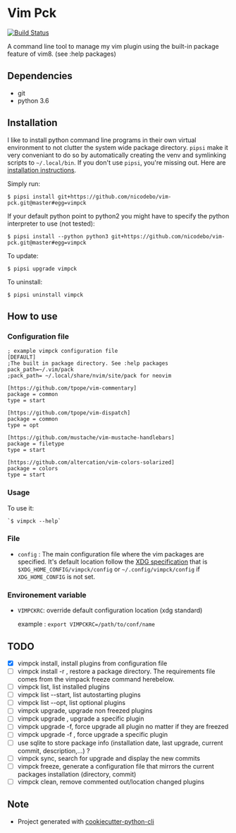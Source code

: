 # Vim Pck

[![Build Status](https://travis-ci.org/nicodebo/vim-pck.svg?branch=master)](https://travis-ci.org/nicodebo/vim-pck)

A command line tool to manage my vim plugin using the built-in package
feature of vim8. (see :help packages)

## Dependencies

* git
* python 3.6

## Installation

I like to install python command line programs in their own virtual environment
to not clutter the system wide package directory. `pipsi` make it very
conveniant to do so by automatically creating the venv and symlinking scripts
to `~/.local/bin`. If you don't use `pipsi`, you're missing out. Here are
[installation instructions](https://github.com/mitsuhiko/pipsi#readme).

Simply run:

`$ pipsi install git+https://github.com/nicodebo/vim-pck.git@master#egg=vimpck`

If your default python point to python2 you might have to specify the python
interpreter to use (not tested):

`$ pipsi install --python python3 git+https://github.com/nicodebo/vim-pck.git@master#egg=vimpck`

To update:

`$ pipsi upgrade vimpck`

To uninstall:

`$ pipsi uninstall vimpck`

## How to use

### Configuration file

```dosini
; example vimpck configuration file
[DEFAULT]
;The built in package directory. See :help packages 
pack_path=~/.vim/pack
;pack_path= ~/.local/share/nvim/site/pack for neovim

[https://github.com/tpope/vim-commentary]
package = common
type = start

[https://github.com/tpope/vim-dispatch]
package = common
type = opt

[https://github.com/mustache/vim-mustache-handlebars]
package = filetype
type = start

[https://github.com/altercation/vim-colors-solarized]
package = colors
type = start
```
 
### Usage
 
To use it:

    `$ vimpck --help`

### File

* `config` : The main configuration file where the vim packages are
  specified. It's default location follow the [XDG specification](https://specifications.freedesktop.org/basedir-spec/basedir-spec-latest.html) that is `$XDG_HOME_CONFIG/vimpck/config` or `~/.config/vimpck/config` if `XDG_HOME_CONFIG` is not set.

### Environement variable

* `VIMPCKRC`: override default configuration location (xdg standard)

   example : `export VIMPCKRC=/path/to/conf/name`

## TODO

- [x] vimpck install, install plugins from configuration file
- [ ] vimpck install -r <requirements>, restore a package directory. The
      requirements file comes from the vimpack freeze command herebelow.
- [ ] vimpck list, list installed plugins
- [ ] vimpck list --start, list autostarting plugins
- [ ] vimpck list --opt, list optional plugins
- [ ] vimpck upgrade, upgrade non freezed plugins
- [ ] vimpck upgrade <plugin>, upgrade a specific plugin
- [ ] vimpck upgrade -f, force upgrade all plugin no matter if they are
      freezed
- [ ] vimpck upgrade -f <plugin>, force upgrade a specific plugin
- [ ] use sqlite to store package info (installation date, last upgrade,
      current commit, description,…) ?
- [ ] vimpck sync, search for upgrade and display the new commits
- [ ] vimpck freeze, generate a configuration file that mirrors the current
  packages installation (directory, commit)
- [ ] vimpck clean, remove commented out/location changed plugins

## Note

* Project generated with
  [cookiecutter-python-cli](https://github.com/nvie/cookiecutter-python-cli)

